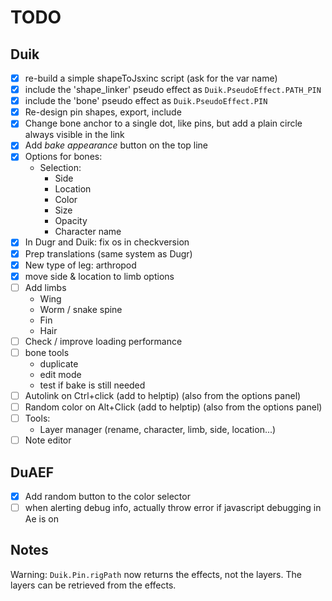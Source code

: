 # TODO

## Duik

- [x] re-build a simple shapeToJsxinc script (ask for the var name)
- [x] include the 'shape_linker' pseudo effect as `Duik.PseudoEffect.PATH_PIN`
- [x] include the 'bone' pseudo effect as `Duik.PseudoEffect.PIN`
- [x] Re-design pin shapes, export, include
- [x] Change bone anchor to a single dot, like pins, but add a plain circle always visible in the link
- [x] Add *bake appearance* button on the top line
- [x] Options for bones:
    - Selection:
        - Side
        - Location
        - Color
        - Size
        - Opacity
        - Character name
- [x] In Dugr and Duik: fix os in checkversion
- [x] Prep translations (same system as Dugr)
- [x] New type of leg: arthropod
- [x] move side & location to limb options
- [ ] Add limbs
    - Wing
    - Worm / snake spine
    - Fin
    - Hair
- [ ] Check / improve loading performance
- [ ] bone tools
    - duplicate
    - edit mode
    - test if bake is still needed
- [ ] Autolink on Ctrl+click (add to helptip) (also from the options panel)
- [ ] Random color on Alt+Click (add to helptip) (also from the options panel)
- [ ] Tools:
    - Layer manager (rename, character, limb, side, location...)
- [ ] Note editor

## DuAEF

- [x] Add random button to the color selector
- [ ] when alerting debug info, actually throw error if javascript debugging in Ae is on

## Notes

Warning: `Duik.Pin.rigPath` now returns the effects, not the layers. The layers can be retrieved from the effects.